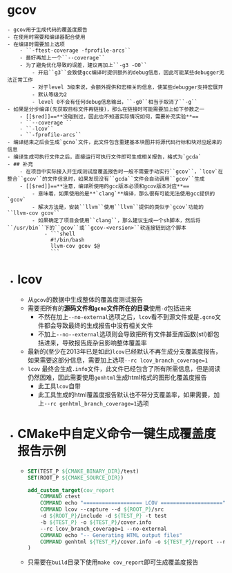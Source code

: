 # gcov
	- gcov用于生成代码的覆盖度报告
	- 在使用时需要和编译器配合使用
	- 在编译时需要加上选项
		- ``-ftest-coverage -fprofile-arcs``
		- 最好再加上一个``--coverage``
		- 为了避免优化导致的误差，建议再加上``-g3 -O0``
			- 开启``g3``会致使gcc编译时提供额外的debug信息，因此可能某些debugger无法正常工作
			- 对于level 3级来说，会额外提供和宏相关的信息，使某些debugger支持宏展开
			- 默认等级为2
			- level 0不会有任何debug信息输出，``-g0``相当于取消了``-g``
	- 如果是分步编译(先获取目标文件再链接)，那么在链接时可能需要加上如下参数之一
		- [[$red]]==**没碰到过，因此也不知道实际情况如何，需要补充实验**==
		- ``--coverage ``
		- ``-lcov``
		- ``-fprofile-arcs``
	- 编译结束之后会生成`gcno`文件，此文件包含重建基本块图并将源代码行标和块对应起来的信息
	- 编译生成可执行文件之后，直接运行可执行文件即可生成相关报告，格式为`gcda`
	- ## 补充
		- 在项目中实际接入并生成测试度覆盖报告时一般不需要手动实行``gcov``，`lcov`在整合``gcov``的文件信息时，如果发现没有``gcda``文件会自动调用``gcov``生成
		- [[$red]]==**注意，编译所使用的gcc版本必须和gcov版本对应**==
			- 意味着，如果使用的是**`clang`**编译，那么很有可能无法使用gcc提供的`gcov`
			- 解决方法是，安装``llvm``使用``llvm``提供的类似于`gcov`功能的``llvm-cov gcov``
			- 如果确定了项目会使用``clang``，那么建议生成一个sh脚本，然后将``/usr/bin``下的``gcov``或``gcov-<version>``软连接链到这个脚本
				- ```shell
				  #!/bin/bash
				  llvm-cov gcov $@
				  ```
- # lcov
	- 从``gcov``的数据中生成整体的覆盖度测试报告
	- 需要把所有的**源码文件和``gcno``文件所在的目录**使用``-d``包括进来
		- 不然在加上``--no-external``选项之后，``lcov``看不到源文件或是``.gcno``文件都会导致最终的生成报告中没有相关文件
		- 不加上`--no--external`选项则会导致把所有文件甚至库函数(stl)都包括进来，导致报告庞杂且影响整体覆盖率
	- 最新的(至少在2013年已是如此)`lcov`已经默认不再生成分支覆盖度报告，如果需要这部分信息，需要加上选项``--rc lcov_branch_coverage=1``
	- ``lcov`` 最终会生成`.info`文件，此文件已经包含了所有所需信息，但是阅读仍然困难，因此需要使用``genhtml``生成html格式的图形化覆盖度报告
		- 此工具``lcov``自带
		- 此工具生成的html覆盖度报告默认也不带分支覆盖率，如果需要，加上``--rc genhtml_branch_coverage=1``选项
- # CMake中自定义命令一键生成覆盖度报告示例
	- ```cmake
	  SET(TEST_P ${CMAKE_BINARY_DIR}/test)
	  SET(ROOT_P ${CMAKE_SOURCE_DIR})
	  
	  add_custom_target(cov_report
	      COMMAND ctest
	      COMMAND echo "=================== LCOV ===================="
	      COMMAND lcov --capture --d ${ROOT_P}/src 
	      -d ${ROOT_P}/include -d ${TEST_P} -t test 
	      -b ${TEST_P} -o ${TEST_P}/cover.info 
	      --rc lcov_branch_coverage=1 --no-external
	      COMMAND echo "-- Generating HTML output files"
	      COMMAND genhtml ${TEST_P}/cover.info -o ${TEST_P}/report --rc genhtml_branch_coverage=1
	  )
	  ```
	- 只需要在``build``目录下使用``make cov_report``即可生成覆盖度报告